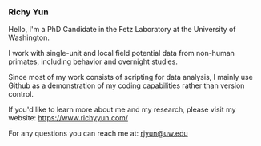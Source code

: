 ### Richy Yun

Hello, I'm a PhD Candidate in the Fetz Laboratory at the University of Washington. 

I work with single-unit and local field potential data from non-human primates, including behavior and overnight studies.

Since most of my work consists of scripting for data analysis, I mainly use Github as a demonstration of my coding capabilities rather than version control.  

If you'd like to learn more about me and my research, please visit my website: https://www.richyyun.com/

For any questions you can reach me at: rjyun@uw.edu

